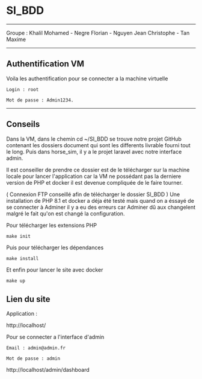 # SI_BDD
---

Groupe :
Khalil Mohamed - Negre Florian - Nguyen Jean Christophe - Tan Maxime

---

## Authentification VM

Voila les authentification pour se connecter a la machine virtuelle

````
Login : root

Mot de passe : Admin1234.
````
---

## Conseils
Dans la VM, dans le chemin cd ~/SI_BDD se trouve notre projet GitHub contenant les dossiers document qui sont les differents livrable fourni tout le long.
Puis dans horse_sim, il y a le projet laravel avec notre interface admin.

Il est conseiller de prendre ce dossier est de le télécharger sur la machine locale pour lancer l'application car la VM ne possédant pas la derniere version de PHP et docker il est devenue compliquée de le faire tourner.

( Connexion FTP conseillé afin de télécharger le dossier SI_BDD )
Une installation de PHP 8.1 et docker a déja été testé mais quand on a éssayé de se connecter à Adminer il y a eu des erreurs car Adminer dû aux changelent malgré le fait qu'on est changé la configuration.

Pour télécharger les extensions PHP 

```make init ```

Puis pour télécharger les dépendances

```make install ```

Et enfin pour lancer le site avec docker

```make up ```

## Lien du site 

Application :

http://localhost/

Pour se connecter a l'interface d'admin
````
Email : admin@admin.fr

Mot de passe : admin
````
http://localhost/admin/dashboard